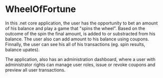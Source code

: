 # WheelOfFortune

In this .net core application, the user has the opportunity to bet an amount of his balance and play a game that "spins the wheel". Based on the outcome of the spin the final amount, is added to or substracted from his balance. The user also can add amount to his balance using coupons. Finnally, the user can see his all of his transactions (eg. spin results, balance upates).

The application, also has an administration dashboard, where a user with administrator rights can manage user roles, issue or revoke coupons and preview all user transactions.
